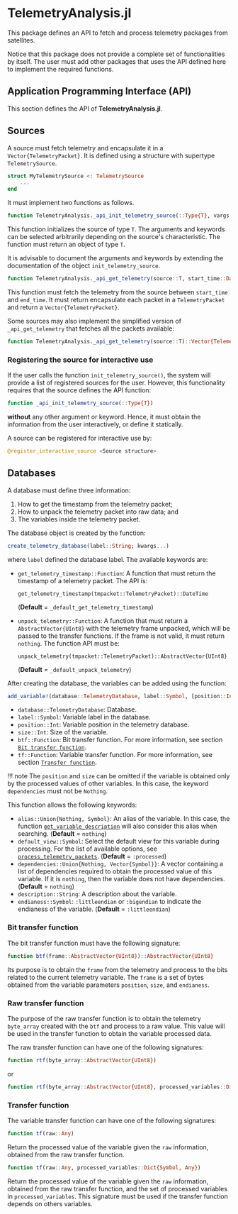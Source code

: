 # TelemetryAnalysis.jl

This package defines an API to fetch and process telemetry packages from satellites.

Notice that this package does not provide a complete set of functionalities by itself. The
user must add other packages that uses the API defined here to implement the required
functions.

## Application Programming Interface (API)

This section defines the API of **TelemetryAnalysis.jl**.

## Sources

A source must fetch telemetry and encapsulate it in a `Vector{TelemetryPacket}`. It is
defined using a structure with supertype `TelemetrySource`.

```julia
struct MyTelemetrySource <: TelemetrySource
    ...
end
```

It must implement two functions as follows.

```julia
function TelemetryAnalysis._api_init_telemetry_source(::Type{T}, vargs...; kwargs...)::T
```

This function initializes the source of type `T`. The arguments and keywords can be selected
arbitrarily depending on the source's characteristic. The function must return an object of
type `T`.

It is advisable to document the arguments and keywords by extending the documentation of the
object `init_telemetry_source`.

```julia
function TelemetryAnalysis._api_get_telemetry(source::T, start_time::DateTime, end_time::DateTime)::Vector{TelemetryPacket}
```

This function must fetch the telemetry from the source between `start_time` and `end_time`.
It must return encapsulate each packet in a `TelemetryPacket` and return a
`Vector{TelemetryPacket}`.

Some sources may also implement the simplified version of `_api_get_telemetry` that fetches
all the packets available:

```julia
function TelemetryAnalysis._api_get_telemetry(source::T)::Vector{TelemetryPacket}
```

### Registering the source for interactive use

If the user calls the function `init_telemetry_source()`, the system will provide a list of
registered sources for the user. However, this functionality requires that the source
defines the API function:

```julia
function _api_init_telemetry_source(::Type{T})
```

**without** any other argument or keyword. Hence, it must obtain the information from the
user interactively, or define it statically.

A source can be registered for interactive use by:

```julia
@register_interactive_source <Source structure>
```

## Databases

A database must define three information:

1. How to get the timestamp from the telemetry packet;
2. How to unpack the telemetry packet into raw data; and
3. The variables inside the telemetry packet.

The database object is created by the function:

```julia
create_telemetry_database(label::String; kwargs...)
```

where `label` defined the database label. The available keywords are:

- `get_telemetry_timestamp::Function`: A function that must return the timestamp of a
  telemetry packet. The API is:

    `get_telemetry_timestamp(tmpacket::TelemetryPacket)::DateTime`

    (**Default** = `_default_get_telemetry_timestamp`)
- `unpack_telemetry::Function`: A function that must return a `AbstractVector{UInt8}` with
  the telemetry frame unpacked, which will be passed to the transfer functions. If the frame
  is not valid, it must return `nothing`. The function API must be:

    `unpack_telemetry(tmpacket::TelemetryPacket)::AbstractVector{UInt8}`

    (**Default** = `_default_unpack_telemetry`)

After creating the database, the variables can be added using the function:

```julia
add_variable!(database::TelemetryDatabase, label::Symbol, [position::Int, size::Int,] tf::Function; kwargs...)
```

- `database::TelemetryDatabase`: Database.
- `label::Symbol`: Variable label in the database.
- `position::Int`: Variable position in the telemetry database.
- `size::Int`: Size of the variable.
- `btf::Function`: Bit transfer function. For more information, see section
  [`Bit transfer function`](@ref).
- `tf::Function`: Variable transfer function. For more information, see section
    [`Transfer function`](@ref).

!!! note
    The `position` and `size` can be omitted if the variable is obtained only by the
    processed values of other variables. In this case, the keyword `dependencies` must not
    be `Nothing`.

This function allows the following keywords:

- `alias::Union{Nothing, Symbol}`: An alias of the variable. In this case, the function
  [`get_variable_description`](@ref) will also consider this alias when searching.
  (**Default** = `nothing`)
- `default_view::Symbol`: Select the default view for this variable during processing. For
  the list of available options, see [`process_telemetry_packets`](@ref).
  (**Default** = `:processed`)
- `dependencies::Union{Nothing, Vector{Symbol}}`: A vector containing a list of dependencies
  required to obtain the processed value of this variable. If it is `nothing`, then the
  variable does not have dependencies. (**Default** = `nothing`)
- `description::String`: A description about the variable.
- `endianess::Symbol`: `:littleendian` or `:bigendian` to indicate the endianess
    of the variable. (**Default** = `:littleendian`)

### Bit transfer function

The bit transfer function must have the following signature:

```julia
function btf(frame::AbstractVector{UInt8})::AbstractVector{UInt8}
```

Its purpose is to obtain the `frame` from the telemetry and process to the bits related to
the current telemetry variable. The `frame` is a set of bytes obtained from the variable
parameters `position`, `size`, and `endianess`.

### Raw transfer function

The purpose of the raw transfer function is to obtain the telemetry `byte_array` created
with the `btf` and process to a raw value. This value will be used in the transfer function
to obtain the variable processed data.

The raw transfer function can have one of the following signatures:

```julia
function rtf(byte_array::AbstractVector{UInt8})
```

or

```julia
function rtf(byte_array::AbstractVector{UInt8}, processed_variables::Dict{Symbol, Any})
```

### Transfer function

The variable transfer function can have one of the following signatures:

```julia
function tf(raw::Any)
```

Return the processed value of the variable given the `raw` information, obtained from the
raw transfer function.

```julia
function tf(raw::Any, processed_variables::Dict{Symbol, Any})
```

Return the processed value of the variable given the `raw` information, obtained from the
raw transfer function, and the set of processed variables in `processed_variables`. This
signature must be used if the transfer function depends on others variables.
